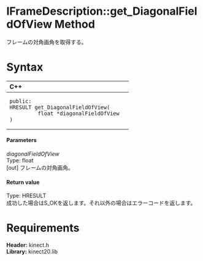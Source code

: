 IFrameDescription::get\_DiagonalFieldOfView Method  
==================================================  

フレームの対角画角を取得する。 <span id="syntaxSection"></span>

Syntax  
======  

<table>
<colgroup>
<col width="100%" />
</colgroup>
<thead>
<tr class="header">
<th align="left">C++</th>
</tr>
</thead>
<tbody>
<tr class="odd">
<td align="left"><pre><code>public:  
HRESULT get_DiagonalFieldOfView(  
         float *diagonalFieldOfView  
)</code></pre></td>
</tr>
</tbody>
</table>

<span id="ID4EG"></span>
#### Parameters  

*diagonalFieldOfView*    
Type: float  
[out] フレームの対角画角。  

<span id="ID4EP"></span>
#### Return value  

Type: HRESULT  
成功した場合はS\_OKを返します。それ以外の場合はエラーコードを返します。  

<span id="requirements"></span>

Requirements  
============  

**Header:** kinect.h  
**Library:** kinect20.lib  



<!--Please do not edit the data in the comment block below.-->
<!--
TOCTitle : get_DiagonalFieldOfView Method
RLTitle : IFrameDescription::get_DiagonalFieldOfView Method
KeywordK : get_DiagonalFieldOfView method
KeywordK : IFrameDescription::get_DiagonalFieldOfView method
KeywordF : IFrameDescription::get_DiagonalFieldOfView
KeywordF : get_DiagonalFieldOfView
KeywordF : Microsoft.Kinect.kinect.IFrameDescription.get_DiagonalFieldOfView(float@)
KeywordA : M:Microsoft.Kinect.kinect.IFrameDescription.get_DiagonalFieldOfView(float@)
AssetID : M:Microsoft.Kinect.kinect.IFrameDescription.get_DiagonalFieldOfView(float@)
Locale : en-us
CommunityContent : 1
APIType : Managed
APILocation : 
APIName : Microsoft.Kinect.kinect.IFrameDescription::get_DiagonalFieldOfView
TargetOS : Windows
TopicType : kbSyntax
DevLang : C++
DocSet : K4Wv2
ProjType : K4Wv2Proj
Technology : Kinect for Windows
Product : Kinect for Windows SDK v2
productversion : 20
-->
